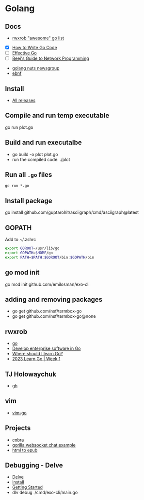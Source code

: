 # Golang

## Docs
- [rwxrob "awesome" go list](https://github.com/rwxrob/awesome-go?tab=readme-ov-file)
- [x] [How to Write Go Code](https://go.dev/doc/code)
- [ ] [Effective Go](https://go.dev/doc/effective_go)
- [ ] [Beej's Guide to Network Programming](https://beej.us/guide/bgnet/html/split/)
- [golang nuts newsgroup](https://groups.google.com/g/golang-nuts)
- [ebnf](https://pkg.go.dev/golang.org/x/exp/ebnf)

## Install
- [All releases](https://go.dev/dl/)

## Compile and run temp executable
go run plot.go

## Build and run executalbe
- go build -o plot plot.go
- run the compiled code: ./plot

## Run all `.go` files
`go run *.go`

## Install package
go install github.com/guptarohit/asciigraph/cmd/asciigraph@latest

## GOPATH
Add to ~/.zshrc

```bash
export GOROOT=/usr/lib/go
export GOPATH=$HOME/go
export PATH=$PATH:$GOROOT/bin:$GOPATH/bin
```

## go mod init
go mod init github.com/emilosman/exo-cli

## adding and removing packages
- go get github.com/nsf/termbox-go
- go get github.com/nsf/termbox-go@none

## rwxrob
- [go](/pages/rwxrob.md#go)
- [Develop enterprise software in Go](https://skilstak.io/boost/go/)
- [Where should I learn Go?](https://www.youtube.com/watch?v=zRxa224BG80)
- [2023 Learn Go | Week 1](https://www.youtube.com/watch?v=rfspYuA-0EY)

## TJ Holowaychuk
- [gh](https://github.com/tj)

## vim
- [vim-go](https://github.com/fatih/vim-go)

## Projects
- [cobra](https://github.com/spf13/cobra)
- [gorilla websocket chat example](https://github.com/gorilla/websocket/tree/master/examples/chat)
- [html to epub](https://github.com/gonejack/html-to-epub)

## Debugging - Delve
- [Delve](https://github.com/go-delve/delve)
- [Install](https://github.com/go-delve/delve/tree/master/Documentation/installation)
- [Getting Started](https://github.com/go-delve/delve/blob/master/Documentation/cli/getting_started.md)
- dlv debug ./cmd/exo-cli/main.go
